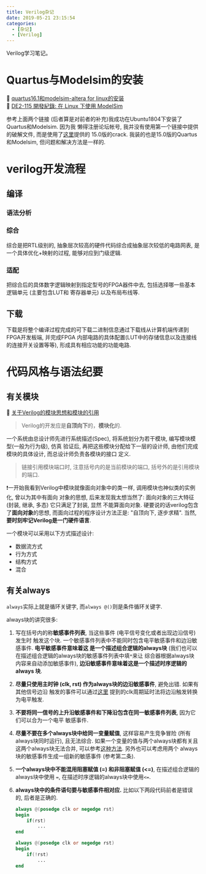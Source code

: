 ```yaml
---
title: Verilog杂记
date: 2019-05-21 23:15:54
categories:
  - [杂记]
  - [Verilog]
---
```


Verilog学习笔记。

<!-- More -->

# Quartus与Modelsim的安装

🔗 [quartus16.1和modelsim-altera for linux的安装](https://blog.csdn.net/weixin_38071135/article/details/82531594)  
🔗 [DE2-115 開發紀錄: 在 Linux 下使用 ModelSim](https://coldnew.github.io/ce6f7a0a/)

参考上面两个链接 (后者算是对前者的补充)我成功在Ubuntu1804下安装了Quartus和Modelsim. 因为我
懒得注册论坛帐号, 我并没有使用第一个链接中提供的破解文件, 而是使用了[这里](https://tsuhuai.wordpress.com/2015/02/17/altera-quartus-crack-for-linux-version/)提供的
15.0版的crack. 我装的也是15.0版的Quartus和Modelsim, 但问题和解决方法是一样的.

# verilog开发流程

## 编译

### 语法分析

### 综合

综合是把RTL级别的, 抽象层次较高的硬件代码综合成抽象层次较低的电路网表, 是一个具体优化+映射的过程,
能够对应到门级逻辑.

### 适配

把综合后的具体数字逻辑映射到指定型号的FPGA器件中去, 包括选择哪一些基本逻辑单元 (主要包含LUT和
寄存器单元) 以及布局布线等.

## 下载

下载是将整个编译过程完成的可下载二进制信息通过下载线从计算机端传递到FPGA开发板端, 并完成FPGA
内部电路的具体配置(LUT中的存储信息以及连接线的连接开关设置等等), 形成具有相应功能的功能电路.

# 代码风格与语法纪要

## 有关模块

🔗 [关于Verilog的模块思想和模块的引用](http://jason0214.lofter.com/post/30cbe4_12a8f72)

> Verilog的开发应是**自顶向下**的，**模块化**的.

一个系统由总设计师先进行系统描述(Spec), 将系统划分为若干模块, 编写模块模型(一般为行为级), 仿真
验证后, 再把这些模块分配给下一层的设计师, 由他们完成模块的具体设计, 而总设计师负责各模块的接口
定义.

> 链接引用模块端口时, 注意括号内的是当前模块的端口, 括号外的是引用模块的端口.

❗️一开始我看到Verilog中模块就像面向对象中的类一样, 调用模块也神似类的实例化, 曾以为其中有面向
对象的思想, 后来发现我太想当然了: 面向对象的三大特征 (封装, 继承, 多态) 它只满足了封装, 显然
不能算面向对象. 硬要说的话verilog包含了**面向对象**的思想, 而面向过程的程序设计方法正是:
"自顶向下, 逐步求精". 当然, **要时刻牢记Verilog是一门硬件语言**.

一个模块可以采用以下方式描述设计:

- 数据流方式
- 行为方式
- 结构方式
- 混合

## 有关always

`always`实际上就是循环关键字, 而`always @()`则是条件循环关键字.

always块的讲究很多:

1. 写在括号内的称**敏感事件列表**, 当这些事件 (电平信号变化或者出现边沿信号) 发生时
   触发这个块. 一个敏感事件列表中不能同时包含电平敏感事件和边沿敏感事件. **电平敏感事件意味着这
   是一个描述组合逻辑的always块** (我们也可以在描述组合逻辑的always块的敏感事件列表中填`*`来让
   综合器根据always块内容来自动添加敏感事件), **边沿敏感事件意味着这是一个描述时序逻辑的always
   块**.
2. **尽量只使用主时钟 (clk, rst) 作为always块的边沿敏感事件**, 避免出错. 如果有其他信号边沿
   触发的事件可以通过[这里](https://blog.csdn.net/phenixyf/article/details/46364193)
   提到的clk周期延时法将边沿触发转换为电平触发.
3. **不要将同一信号的上升沿敏感事件和下降沿包含在同一敏感事件列表**, 因为它们可以合为一个电平
   敏感事件.
4. **尽量不要在多个always块中给同一变量赋值**, 这样容易产生竞争冒险 (所有always块同时运行),
   且无法综合. 如果一个变量的值与两个always块都有关且这两个always块无法合并, 可以参考[这种方法](https://blog.csdn.net/gududeyhc/article/details/8795202). 另外也可以考虑用两个
   always块的敏感事件生成一组新的敏感事件 (参考第二条).
5. **一个always块中不能混用阻塞赋值 (=) 和非阻塞赋值 (<=)**, 在描述组合逻辑的always块中使用
   `=`, 在描述时序逻辑的always块中使用`<=`.
6. **always块中的条件语句要与敏感事件相对应.** 比如以下两段代码前者是错误的, 后者是正确的.

   ```verilog
   always @(posedge clk or negedge rst)
   begin
       if(rst)
           ...
   end
   ```

   ```verilog
   always @(posedge clk or negedge rst)
   begin
       if(!rst)
           ...
   end
   ```